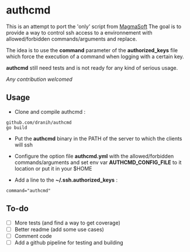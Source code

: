 # authcmd

This is an attempt to port the 'only' script from [MagmaSoft](https://at.magma-soft.at/sw/blog/posts/The_Only_Way_For_SSH_Forced_Commands)
The goal is to provide a way to control ssh access to a environnement with allowed/forbidden commands/arguments and replace.

The idea is to use the **command** parameter of the **authorized_keys** file which force the execution of a command when logging with a certain key.

**authcmd** still need tests and is not ready for any kind of serious usage.

*Any contribution welcomed*

## Usage
- Clone and compile authcmd :
```
github.com/dranih/authcmd
go build
```
- Put the **authcmd** binary in the PATH of the server to which the clients will ssh
- Configure the option file **authcmd.yml** with the allowed/forbidden commands/arguments and set env var **AUTHCMD_CONFIG_FILE** to it location or put it in your $HOME
  
- Add a line to the **~/.ssh.authorized_keys** :
```
command="authcmd" 
```

## To-do
- [ ] More tests (and find a way to get coverage)
- [ ] Better readme (add some use cases)
- [ ] Comment code
- [ ] Add a github pipeline for testing and building